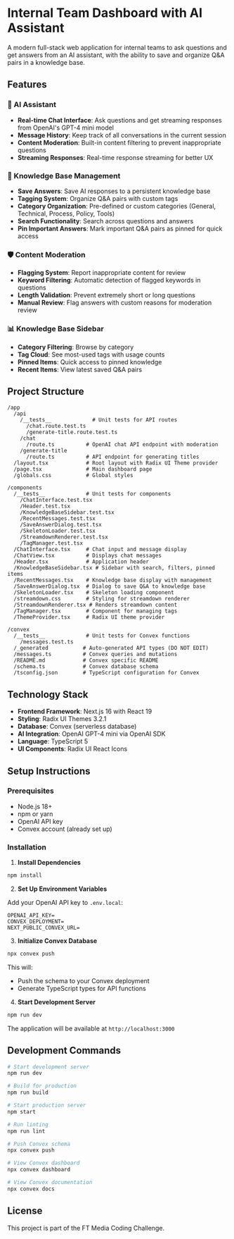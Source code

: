 # Internal Team Dashboard with AI Assistant

A modern full-stack web application for internal teams to ask questions and get answers from an AI assistant, with the ability to save and organize Q&A pairs in a knowledge base.

## Features

### 🤖 AI Assistant

- **Real-time Chat Interface**: Ask questions and get streaming responses from OpenAI's GPT-4 mini model
- **Message History**: Keep track of all conversations in the current session
- **Content Moderation**: Built-in content filtering to prevent inappropriate questions
- **Streaming Responses**: Real-time response streaming for better UX

### 💾 Knowledge Base Management

- **Save Answers**: Save AI responses to a persistent knowledge base
- **Tagging System**: Organize Q&A pairs with custom tags
- **Category Organization**: Pre-defined or custom categories (General, Technical, Process, Policy, Tools)
- **Search Functionality**: Search across questions and answers
- **Pin Important Answers**: Mark important Q&A pairs as pinned for quick access

### 🛡️ Content Moderation

- **Flagging System**: Report inappropriate content for review
- **Keyword Filtering**: Automatic detection of flagged keywords in questions
- **Length Validation**: Prevent extremely short or long questions
- **Manual Review**: Flag answers with custom reasons for moderation review

### 📊 Knowledge Base Sidebar

- **Category Filtering**: Browse by category
- **Tag Cloud**: See most-used tags with usage counts
- **Pinned Items**: Quick access to pinned knowledge
- **Recent Items**: View latest saved Q&A pairs

## Project Structure

```
/app
  /api
    /__tests__             # Unit tests for API routes
      /chat.route.test.ts
      /generate-title.route.test.ts
    /chat
      /route.ts          # OpenAI chat API endpoint with moderation
    /generate-title
      /route.ts          # API endpoint for generating titles
  /layout.tsx            # Root layout with Radix UI Theme provider
  /page.tsx              # Main dashboard page
  /globals.css           # Global styles

/components
  /__tests__             # Unit tests for components
    /ChatInterface.test.tsx
    /Header.test.tsx
    /KnowledgeBaseSidebar.test.tsx
    /RecentMessages.test.tsx
    /SaveAnswerDialog.test.tsx
    /SkeletonLoader.test.tsx
    /StreamdownRenderer.test.tsx
    /TagManager.test.tsx
  /ChatInterface.tsx     # Chat input and message display
  /ChatView.tsx          # Displays chat messages
  /Header.tsx            # Application header
  /KnowledgeBaseSidebar.tsx # Sidebar with search, filters, pinned items
  /RecentMessages.tsx    # Knowledge base display with management
  /SaveAnswerDialog.tsx  # Dialog to save Q&A to knowledge base
  /SkeletonLoader.tsx    # Skeleton loading component
  /streamdown.css        # Styling for streamdown renderer
  /StreamdownRenderer.tsx # Renders streamdown content
  /TagManager.tsx        # Component for managing tags
  /ThemeProvider.tsx     # Radix UI theme provider

/convex
  /__tests__             # Unit tests for Convex functions
    /messages.test.ts
  /_generated           # Auto-generated API types (DO NOT EDIT)
  /messages.ts          # Convex queries and mutations
  /README.md            # Convex specific README
  /schema.ts            # Convex database schema
  /tsconfig.json        # TypeScript configuration for Convex
```

## Technology Stack

- **Frontend Framework**: Next.js 16 with React 19
- **Styling**: Radix UI Themes 3.2.1
- **Database**: Convex (serverless database)
- **AI Integration**: OpenAI GPT-4 mini via OpenAI SDK
- **Language**: TypeScript 5
- **UI Components**: Radix UI React Icons

## Setup Instructions

### Prerequisites

- Node.js 18+
- npm or yarn
- OpenAI API key
- Convex account (already set up)

### Installation

1. **Install Dependencies**

```bash
npm install
```

2. **Set Up Environment Variables**

Add your OpenAI API key to `.env.local`:

```
OPENAI_API_KEY=
CONVEX_DEPLOYMENT=
NEXT_PUBLIC_CONVEX_URL=
```

3. **Initialize Convex Database**

```bash
npx convex push
```

This will:

- Push the schema to your Convex deployment
- Generate TypeScript types for API functions

4. **Start Development Server**

```bash
npm run dev
```

The application will be available at `http://localhost:3000`

## Development Commands

```bash
# Start development server
npm run dev

# Build for production
npm run build

# Start production server
npm start

# Run linting
npm run lint

# Push Convex schema
npx convex push

# View Convex dashboard
npx convex dashboard

# View Convex documentation
npx convex docs
```

## License

This project is part of the FT Media Coding Challenge.
